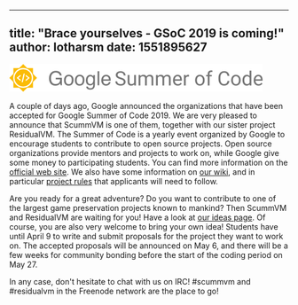 
---
title: "Brace yourselves - GSoC 2019 is coming!"
author: lotharsm
date: 1551895627
---

![GSoC Logo](/data/news/GSoC2017Logo.png)

A couple of days ago, Google announced the organizations that have been accepted for Google Summer of Code 2019. We are very pleased to announce that ScummVM is one of them, together with our sister project ResidualVM. The Summer of Code is a yearly event organized by Google to encourage students to contribute to open source projects. Open source organizations provide mentors and projects to work on, while Google give some money to participating students. You can find more information on the [official web site](https://summerofcode.withgoogle.com). We also have some information on [our wiki](http://wiki.scummvm.org/index.php/Summer_of_Code), and in particular [project rules](http://wiki.scummvm.org/index.php/Summer_of_Code/Project_Rules) that applicants will need to follow.

Are you ready for a great adventure? Do you want to contribute to one of the largest game preservation projects known to mankind? Then ScummVM and ResidualVM are waiting for you! Have a look at [our ideas page](http://wiki.scummvm.org/index.php/Summer_of_Code/GSoC_Ideas_2019). Of course, you are also very welcome to bring your own idea! Students have until April 9 to write and submit proposals for the project they want to work on. The accepted proposals will be announced on May 6, and there will be a few weeks for community bonding before the start of the coding period on May 27.

In any case, don't hesitate to chat with us on IRC! #scummvm and #residualvm in the Freenode network are the place to go!
